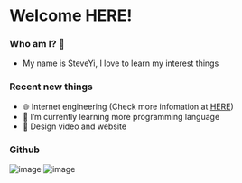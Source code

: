 # Welcome HERE!

### Who am I? 👋
 - My name is SteveYi, I love to learn my interest things

### Recent new things
 - 🌐 Internet engineering (Check more infomation at [HERE](https://internet.steveyi.net))
 - 🌱 I’m currently learning more programming language
 - 👼 Design video and website

### Github
![image](https://github-readme-stats.vercel.app/api?username=steveyiyo&show_icons=true&hide_border=true&icon_color=586069&title_color=a0a9af)
![image](https://github-readme-stats.vercel.app/api/top-langs/?username=sukkaw&layout=compact&hide_border=true&title_color=a0a9af)

<!--
### Contact with me
 - info@steveyi.net<br>
[![](https://img.shields.io/badge/-t.me/steveyiyo-3db6f1?style=flat-square&logo=Telegram&logoColor=2ca5e0)](https://t.me/s/steveyiyo)
-->
